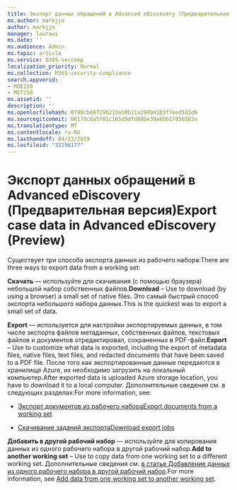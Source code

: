 ```yaml
---
title: Экспорт данных обращений в Advanced eDiscovery (Предварительная версия)
ms.author: markjjo
author: markjjo
manager: laurawi
ms.date: ''
ms.audience: Admin
ms.topic: article
ms.service: O365-seccomp
localization_priority: Normal
ms.collection: M365-security-compliance
search.appverid:
- MOE150
- MET150
ms.assetid: ''
description: ''
ms.openlocfilehash: 0798cb66729b215a50b21a29494183f7eed5d1d6
ms.sourcegitcommit: 0017dc6a5f81c165d9dfd88be39a6bb17856582e
ms.translationtype: MT
ms.contentlocale: ru-RU
ms.lasthandoff: 04/23/2019
ms.locfileid: "32256177"
---
```

# <a name="export-case-data-in-advanced-ediscovery-preview"></a><span data-ttu-id="04e35-102">Экспорт данных обращений в Advanced eDiscovery (Предварительная версия)</span><span class="sxs-lookup"><span data-stu-id="04e35-102">Export case data in Advanced eDiscovery (Preview)</span></span>

<span data-ttu-id="04e35-103">Существует три способа экспорта данных из рабочего набора:</span><span class="sxs-lookup"><span data-stu-id="04e35-103">There are three ways to export data from a working set:</span></span>

<span data-ttu-id="04e35-104">**Скачать** — используйте для скачивания (с помощью браузера) небольшой набор собственных файлов.</span><span class="sxs-lookup"><span data-stu-id="04e35-104">**Download** – Use to download (by using a browser) a small set of native files.</span></span> <span data-ttu-id="04e35-105">Это самый быстрый способ экспорта небольшого набора данных.</span><span class="sxs-lookup"><span data-stu-id="04e35-105">This is the quickest was to export a small set of data.</span></span>

<span data-ttu-id="04e35-106">**Export** — используется для настройки экспортируемых данных, в том числе экспорта файлов метаданных, собственных файлов, текстовых файлов и документов отредактировал, сохраненных в PDF-файл.</span><span class="sxs-lookup"><span data-stu-id="04e35-106">**Export** – Use to customize what data is exported, including the export of metadata files, native files, text files, and redacted documents that have been saved to a PDF file.</span></span> <span data-ttu-id="04e35-107">После того как экспортированные данные передаются в хранилище Azure, их необходимо загрузить на локальный компьютер.</span><span class="sxs-lookup"><span data-stu-id="04e35-107">After exported data is uploaded Azure storage location, you have to download it to a local computer.</span></span> <span data-ttu-id="04e35-108">Дополнительные сведения см. в следующих разделах:</span><span class="sxs-lookup"><span data-stu-id="04e35-108">For more information, see:</span></span> 

   - [<span data-ttu-id="04e35-109">Экспорт документов из рабочего набора</span><span class="sxs-lookup"><span data-stu-id="04e35-109">Export documents from a working set</span></span>](export-documents-from-working-set.md)

   - [<span data-ttu-id="04e35-110">Скачивание заданий экспорта</span><span class="sxs-lookup"><span data-stu-id="04e35-110">Download export jobs</span></span>](download-export-jobs.md)

<span data-ttu-id="04e35-111">**Добавить в другой рабочий набор** — используйте для копирования данных из одного рабочего набора в другой рабочий набор.</span><span class="sxs-lookup"><span data-stu-id="04e35-111">**Add to another working set** – Use to copy data from one working set to a different working set.</span></span> <span data-ttu-id="04e35-112">Дополнительные сведения см. [в статье Добавление данных из одного рабочего набора в другой рабочий набор](add-data-to-working-set-from-another-working-set.md).</span><span class="sxs-lookup"><span data-stu-id="04e35-112">For more information, see [Add data from one working set to another working set](add-data-to-working-set-from-another-working-set.md).</span></span> 
